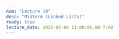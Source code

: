 ```yaml
---
num: "Lecture 10"
desc: "Midterm (Linked Lists)"
ready: true
lecture_date: 2025-02-06 11:00:00.00-7:00
---
```

